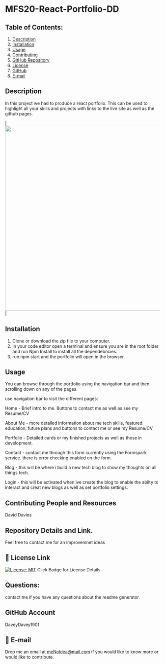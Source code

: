 # MFS20-React-Portfolio-DD

## Table of Contents:
  1. [Description](#Description) 
  2. [Installation](#Installation)
  3. [Usage](#Usage)  
  4. [Contributing](#Contributing-and-Resources)
  5. [GitHub Repository](#Repository-Details-Link)
  6. [License](#License-Link)
  7. [GitHub](#GitHub-Account)
  8. [E-mail](#E-mail)

## Description

In this project we had to produce a react portfolio.  This can be used to highlight all your skills and projects with links to the live site as well as the github pages.

|<img src="" width="600">| 


## Installation

1. Clone or download the zip file to your computer.
2. In your code editor open a terminal and ensure you are in the root folder and run Npm Install to install all the   dependebncies.
3. run npm start and the portfolio will open in the browser.


##  Usage

You can browse through the portfolio using the navigation bar and then scrolling down on any of the pages. 

use navigation bar to visit the different pages:

Home - Brief intro to me.  Buttons to contact me as well as see my Resume/CV

About Me - more detailed information about me tech skills, featured education, future plans and buttons to contact me or see my Resume/CV

Portfolio - Detailed cards or my finished projects as well as those in development.

Contact - contact me through this form currently using the Formspark service. there is error checking enabled on the form.

Blog - this will be where i build a new tech blog to show my thoughts on all things tech.

Login - this will be activated when ive create the blog to enable the abilty to interact and creat new blogs as well as set portfolio settings.




## Contributing People and Resources

David Davies

##  Repository Details and Link.

Feel free to contact me for an improvemnet ideas


## :small_blue_diamond: License Link
[![License: MIT](https://img.shields.io/badge/License-MIT-yellow.svg)](https://opensource.org/licenses/MIT) Click Badge for License Details.



## Questions:

contact me if you have any questions about the readme generator.

##  GitHub Account

DaveyDavey1901

## :small_blue_diamond: E-mail

Drop me an email at meNoIdea@mail.com if you would like to know more or would like to contribute.
